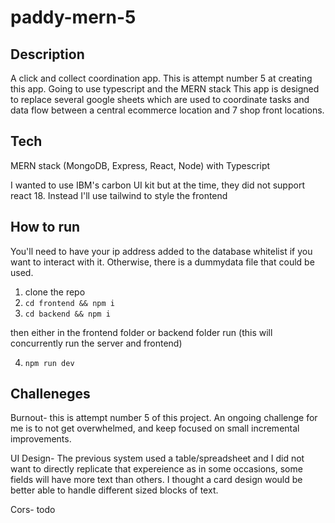 # paddy-mern-5
## Description
A click and collect coordination app. 
This is attempt number 5 at creating this app. Going to use typescript and the MERN stack
This app is designed to replace several google sheets which are used to coordinate tasks and data flow between a central ecommerce location and 7 shop front locations.

## Tech
MERN stack (MongoDB, Express, React, Node) with Typescript


I wanted to use IBM's carbon UI kit but at the time, they did not support react 18. Instead I'll use tailwind to style the frontend


## How to run
You'll need to have your ip address added to the database whitelist if you want to interact with it. Otherwise, there is a dummydata file that could be used.

1. clone the repo
2. ```cd frontend && npm i```
3. ```cd backend && npm i```

then either in the frontend folder or backend folder run (this will concurrently run the server and frontend)

4. ```npm run dev```


## Challeneges 
Burnout- this is attempt number 5 of this project. An ongoing challenge for me is to not get overwhelmed, and keep focused on small incremental improvements.

UI Design- The previous system used a table/spreadsheet and I did not want to directly replicate that expereience as in some occasions, some fields will have more text than others. I thought a card design would be better able to handle different sized blocks of text. 

Cors- todo
